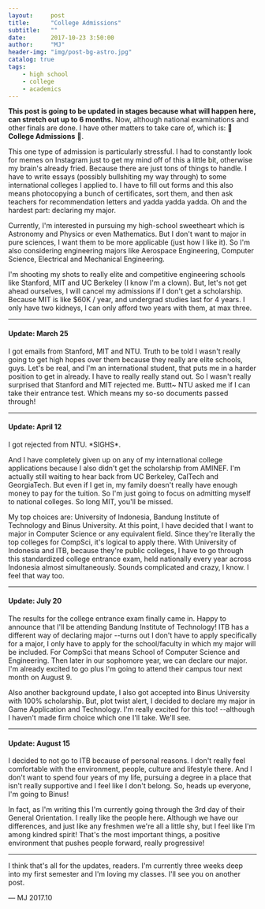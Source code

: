 ```yaml
---
layout:     post
title:      "College Admissions"
subtitle:   ""
date:       2017-10-23 3:50:00
author:     "MJ"
header-img: "img/post-bg-astro.jpg"
catalog: true
tags:
    - high school
    - college
    - academics
---
```

**This post is going to be updated in stages because what will happen here, can stretch out up to 6 months.** Now, although national examinations and other finals are done. I have other matters to take care of, which is: 🌈 **College Admissions** 🌈.

This one type of admission is particularly stressful. I had to constantly look for memes on Instagram just to get my mind off of this a little bit, otherwise my brain's already fried. Because there are just tons of things to handle. I have to write essays (possibly bullshiting my way through) to some international colleges I applied to. I have to fill out forms and this also means photocopying a bunch of certificates, sort them, and then ask teachers for recommendation letters and yadda yadda yadda. Oh and the hardest part: declaring my major.

Currently, I'm interested in pursuing my high-school sweetheart which is Astronomy and Physics or even Mathematics. But I don't want to major in pure sciences, I want them to be more applicable (just how I like it). So I'm also considering engineering majors like Aerospace Engineering, Computer Science, Electrical and Mechanical Engineering. 

I'm shooting my shots to really elite and competitive engineering schools like Stanford, MIT and UC Berkeley (I know I'm a clown). But, let's not get ahead ourselves, I will cancel my admissions if I don't get a scholarship. Because MIT is like $60K / year, and undergrad studies last for 4 years. I only have two kidneys, I can only afford two years with them, at max three.

---
#### Update: March 25 ####
I got emails from Stanford, MIT and NTU. Truth to be told I wasn't really going to get high hopes over them because they really are elite schools, guys. Let's be real, and I'm an international student, that puts me in a harder position to get in already. I have to really really stand out. So I wasn't really surprised that Stanford and MIT rejected me. Buttt~ NTU asked me if I can take their entrance test. Which means my so-so documents passed through!

---
#### Update: April 12
I got rejected from NTU. \*SIGHS\*.

And I have completely given up on any of my international college applications because I also didn't get the scholarship from AMINEF. I'm actually still waiting to hear back from UC Berkeley, CalTech and GeorgiaTech. But even if I get in, my family doesn't really have enough money to pay for the tuition. So I'm just going to focus on admitting myself to national colleges. So long MIT, you'll be missed. 

My top choices are: University of Indonesia, Bandung Institute of Technology and Binus University. At this point, I have decided that I want to major in Computer Science or any equivalent field. Since they're literally the top colleges for CompSci, it's logical to apply there. With University of Indonesia and ITB, because they're public colleges, I have to go through this standardized college entrance exam, held nationally every year across Indonesia almost simultaneously. Sounds complicated and crazy, I know. I feel that way too. 

---
#### Update: July 20
The results for  the college entrance exam finally came in. Happy to announce that I'll be attending Bandung Institute of Technology! ITB has a different way of declaring major --turns out I don't have to apply specifically for a major, I only have to apply for the school/faculty in which my major will be included. For CompSci that means School of Computer Science and Engineering. Then later in our sophomore year, we can declare our major. I'm already excited to go plus I'm going to attend their campus tour next month on August 9. 

Also another background update, I also got accepted into Binus University with 100% scholarship. But, plot twist alert, I decided to declare my major in Game Application and Technology. I'm really excited for this too! --although I haven't made firm choice which one I'll take. We'll see.

---
#### Update: August 15
I decided to not go to ITB because of personal reasons. I don't really feel comfortable with the environment, people, culture and lifestyle there. And I don't want to spend four years of my life, pursuing a degree in a place that isn't really supportive and I feel like I don't belong. So, heads up everyone, I'm going to Binus! 

In fact, as I'm writing this I'm currently going through the 3rd day of their General Orientation. I really like the people here. Although we have our differences, and just like any freshmen we're all a little shy, but I feel like I'm among kindred spirit! That's the most important things, a positive environment that pushes people forward, really progressive!

---
I think that's all for the updates, readers. I'm currently three weeks deep into my first semester and I'm loving my classes. I'll see you on another post.

— MJ 2017.10